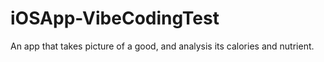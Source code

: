 # iOSApp-VibeCodingTest
An app that takes picture of a good, and analysis its calories and nutrient.

